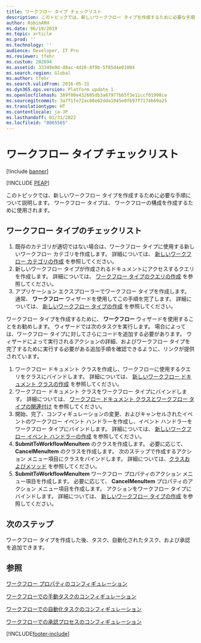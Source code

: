 ```yaml
---
title: ワークフロー タイプ チェックリスト
description: このトピックでは、新しいワークフロー タイプを作成するために必要な手順について説明します。
author: RobinARH
ms.date: 06/19/2019
ms.topic: article
ms.prod: ''
ms.technology: ''
audience: Developer, IT Pro
ms.reviewer: tfehr
ms.custom: 202694
ms.assetid: 33349e0d-d8ac-4d20-8f9b-5f85d4e01004
ms.search.region: Global
ms.author: tfehr
ms.search.validFrom: 2016-05-31
ms.dyn365.ops.version: Platform update 1
ms.openlocfilehash: 389f80e432605db3a67977bb5f3e11ccf01998ce
ms.sourcegitcommit: 3a7f1fe72ac08e62dda1045e0fb97f7174b69a25
ms.translationtype: HT
ms.contentlocale: ja-JP
ms.lasthandoff: 01/31/2022
ms.locfileid: "8065565"
---
```

# <a name="workflow-type-checklist"></a>ワークフロー タイプ チェックリスト

[!include [banner](../includes/banner.md)]


[!INCLUDE [PEAP](../../../includes/peap-1.md)]

このトピックでは、新しいワークフロー タイプを作成するために必要な手順について説明します。 ワークフロー タイプは、 ワークフローの構成を作成するために使用されます。

## <a name="workflow-type-checklist"></a>ワークフロー タイプのチェックリスト

1. 既存のカテゴリが適切ではない場合は、ワークフロー タイプに使用する新しいワークフロー カテゴリを作成します。 詳細については、 [新しいワークフロー カテゴリの作成](workflow-type-category.md) を参照してください。
2. 新しいワークフロー タイプが作成されるドキュメントにアクセスするクエリを作成します。 詳細については、 [ワークフロー タイプのクエリの作成](workflow-type-query.md) を参照してください。
3. アプリケーション エクスプローラーでワークフロー タイプを作成します。 通常、 **ワークフロー** ウィザードを使用してこの手順を完了します。 詳細については、 [新しいワークフロー タイプの作成](workflow-type-create-new.md) を参照してください。

ワークフロー タイプを作成するために、 **ワークフロー** ウィザードを使用することをお勧めします。 ウィザードでは次のタスクを実行します。 場合によっては、ワークフロー タイプに対してさらにコードを追加する必要があります。 ウィザードによって実行されるアクションの詳細、およびワークフロー タイプを完了するために実行する必要がある追加手順を確認できるように、リンクが提供されています。

1. ワークフロー ドキュメント クラスを作成し、ワークフローに使用するクエリをクラスにバインドします。 詳細については、 [新しいワークフロー ドキュメント クラスの作成](workflow-type-document-create.md) を参照してください。
2. ワークフロー ドキュメント クラスをワークフロー タイプにバインドします。 詳細については、 [ワークフロー ドキュメント クラスとワークフロー タイプの関連付け](workflow-type-associate-document.md) を参照してください。
3. 開始、完了、コンフィギュレーションの変更、およびキャンセルされたイベントのワークフロー イベント ハンドラーを作成し、イベント ハンドラーをワークフロー タイプにバインドします。 詳細については、 [新しいワークフロー イベント ハンドラーの作成](/dynamicsax-2012/developer/how-to-create-a-workflow-event-handler) を参照してください。
4. **SubmitToWorkflowMenuItem** のクラスを作成します。 必要に応じて、 **CancelMenuItem** のクラスを作成します。 次のステップで作成するアクション メニュー項目にクラスをバインドします。 詳細については、[クラスおよびメソッド](../../dev-itpro/dev-ref/xpp-classes-methods.md) を参照してください。
5. **SubmitToWorkflowMenuItem** ワークフロー プロパティのアクション メニュー項目を作成します。 必要に応じて、 **CancelMenuItem** プロパティのアクション メニュー項目を作成します。 アクションをワークフロー タイプにバインドします。 詳細については、 [新しいワークフロー タイプの作成](workflow-type-create-new.md) を参照してください。

## <a name="next-steps"></a>次のステップ

ワークフロー タイプを作成した後、タスク、自動化されたタスク、および承認を追加できます。

## <a name="see-also"></a>参照

[ワークフロー プロパティのコンフィギュレーション](configure-workflow-properties.md)

[ワークフローでの手動タスクのコンフィギュレーション](configure-manual-task-workflow.md)

[ワークフローでの自動化タスクのコンフィギュレーション](configure-automated-task-workflow.md)

[ワークフローでの承認プロセスのコンフィギュレーション](configure-approval-process-workflow.md)


[!INCLUDE[footer-include](../../../includes/footer-banner.md)]